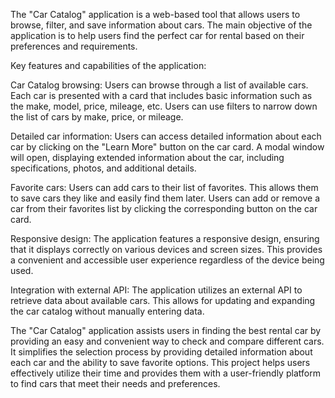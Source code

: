 The "Car Catalog" application is a web-based tool that allows users to browse,
filter, and save information about cars. The main objective of the application
is to help users find the perfect car for rental based on their preferences and
requirements.

Key features and capabilities of the application:

Car Catalog browsing: Users can browse through a list of available cars. Each
car is presented with a card that includes basic information such as the make,
model, price, mileage, etc. Users can use filters to narrow down the list of
cars by make, price, or mileage.

Detailed car information: Users can access detailed information about each car
by clicking on the "Learn More" button on the car card. A modal window will
open, displaying extended information about the car, including specifications,
photos, and additional details.

Favorite cars: Users can add cars to their list of favorites. This allows them
to save cars they like and easily find them later. Users can add or remove a car
from their favorites list by clicking the corresponding button on the car card.

Responsive design: The application features a responsive design, ensuring that
it displays correctly on various devices and screen sizes. This provides a
convenient and accessible user experience regardless of the device being used.

Integration with external API: The application utilizes an external API to
retrieve data about available cars. This allows for updating and expanding the
car catalog without manually entering data.

The "Car Catalog" application assists users in finding the best rental car by
providing an easy and convenient way to check and compare different cars. It
simplifies the selection process by providing detailed information about each
car and the ability to save favorite options. This project helps users
effectively utilize their time and provides them with a user-friendly platform
to find cars that meet their needs and preferences.
